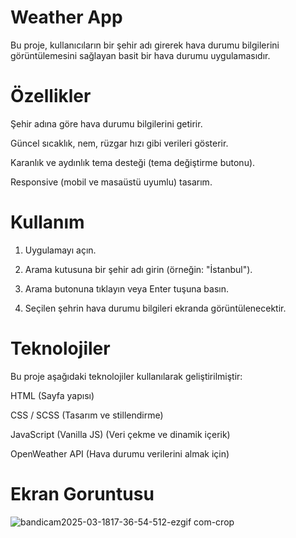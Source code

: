 
# Weather App

Bu proje, kullanıcıların bir şehir adı girerek hava durumu bilgilerini görüntülemesini sağlayan basit bir hava durumu uygulamasıdır.

# Özellikler

Şehir adına göre hava durumu bilgilerini getirir.

Güncel sıcaklık, nem, rüzgar hızı gibi verileri gösterir.

Karanlık ve aydınlık tema desteği (tema değiştirme butonu).

Responsive (mobil ve masaüstü uyumlu) tasarım.


# Kullanım

1. Uygulamayı açın.


2. Arama kutusuna bir şehir adı girin (örneğin: "İstanbul").


3. Arama butonuna tıklayın veya Enter tuşuna basın.


4. Seçilen şehrin hava durumu bilgileri ekranda görüntülenecektir.



# Teknolojiler

Bu proje aşağıdaki teknolojiler kullanılarak geliştirilmiştir:

HTML (Sayfa yapısı)

CSS / SCSS (Tasarım ve stillendirme)

JavaScript (Vanilla JS) (Veri çekme ve dinamik içerik)

OpenWeather API (Hava durumu verilerini almak için)


# Ekran Goruntusu

![bandicam2025-03-1817-36-54-512-ezgif com-crop](https://github.com/user-attachments/assets/cd836b48-6c35-4acc-ace9-76dd9cf94cdb)















